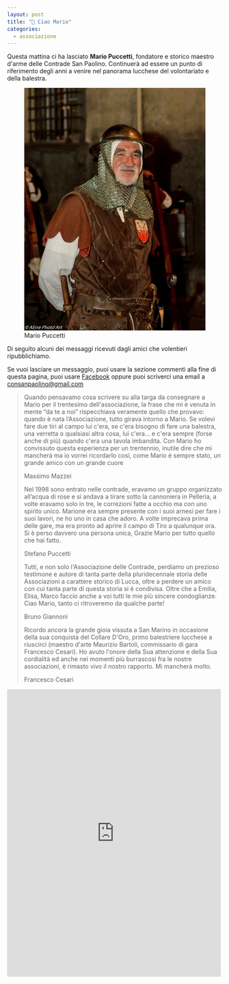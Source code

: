 ```yaml
---
layout: post
title: "🎯 Ciao Mario"
categories:
  - associazione
---
```


Questa mattina ci ha lasciato **Mario Puccetti**, fondatore e storico maestro
d'arme delle Contrade San Paolino. Continuerà ad essere un punto di riferimento
degli anni a venire nel panorama lucchese del volontariato e della balestra.

<!-- more -->

<figure class="align-center">
  <img src="/assets/images/2021/mario-puccetti-contrade-san-paolino.jpg" alt="Mario Puccetti">
  <figcaption>Mario Puccetti</figcaption>
</figure>

Di seguito alcuni dei messaggi ricevuti dagli amici che volentieri
ripubblichiamo.

Se vuoi lasciare un messaggio, puoi usare la sezione commenti alla fine di
questa pagina, puoi usare
[Facebook](https://www.facebook.com/consanpaolino/posts/1904185059741301) oppure
puoi scriverci una email a consanpaolino@gmail.com

> Quando pensavamo cosa scrivere su alla targa da consegnare a Mario per il
> trentesimo dell'associazione, la frase che mi è venuta in mente “da te a noi”
> rispecchiava veramente quello che provavo: quando è nata l’Associazione, tutto
> girava intorno a Mario. Se volevi fare due tiri al campo lui c'era, se c'era
> bisogno di fare una balestra, una verretta o qualsiasi altra cosa, lui
> c'era... e c'era sempre (forse anche di più) quando c'era una tavola
> imbandita. Con Mario ho convissuto questa esperienza per un trentennio,
> inutile dire che mi mancherà ma io vorrei ricordarlo così, come Mario è sempre
> stato, un grande amico con un grande cuore
>
> Massimo Mazzei
>
> Nel 1998 sono entrato nelle contrade, eravamo un gruppo organizzato all’acqua
> di rose e si andava a tirare sotto la cannoniera in Pelleria, a volte eravamo
> solo in tre, le correzioni fatte a occhio ma con uno spirito unico. Marione
> era sempre presente con i suoi arnesi per fare i suoi lavori, ne ho uno in
> casa che adoro. A volte imprecava prima delle gare, ma era pronto ad aprire il
> campo di Tiro a qualunque ora. Si è perso davvero una persona unica, Grazie
> Mario per tutto quello che hai fatto.
>
> Stefano Puccetti
>
> Tutti, e non solo l'Associazione delle Contrade, perdiamo un prezioso
> testimone e autore di tanta parte della pluridecennale storia delle
> Associazioni a carattere storico di Lucca, oltre a perdere un amico con cui
> tanta parte di questa storia si è condivisa. Oltre che a Emilia, Elisa, Marco
> faccio anche a voi tutti le mie più sincere condoglianze. Ciao Mario, tanto ci
> ritroveremo da qualche parte!
>
> Bruno Giannoni
>
> Ricordo ancora la grande gioia vissuta a San Marino in occasione della sua
> conquista del Collare D'Oro, primo balestriere lucchese a riuscirci  (maestro
> d'arte Maurizio Bartoli, commissario di gara Francesco Cesari). Ho avuto
> l'onore della Sua attenzione e della Sua cordialità ed anche nei momenti più
> burrascosi fra le nostre associazioni, è rimasto vivo il nostro rapporto. Mi
> mancherà molto.
>
> Francesco Cesari

<iframe src="https://www.facebook.com/plugins/post.php?href=https%3A%2F%2Fwww.facebook.com%2Fconsanpaolino%2Fposts%2F1904185059741301&show_text=true&width=500" width="500" height="671" style="border:none;overflow:hidden" scrolling="no" frameborder="0" allowfullscreen="true" allow="autoplay; clipboard-write; encrypted-media; picture-in-picture; web-share"></iframe>
